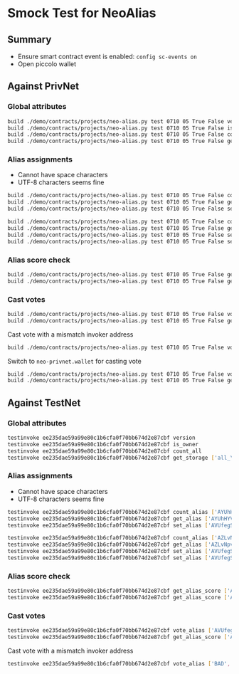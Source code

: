 # Smock Test for NeoAlias

## Summary

* Ensure smart contract event is enabled: `config sc-events on`
* Open piccolo wallet

## Against PrivNet

### Global attributes

``` sh
build ./demo/contracts/projects/neo-alias.py test 0710 05 True False version
build ./demo/contracts/projects/neo-alias.py test 0710 05 True False is_owner
build ./demo/contracts/projects/neo-alias.py test 0710 05 True False count_all
build ./demo/contracts/projects/neo-alias.py test 0710 05 True False get_storage ['all_\x00']
```

### Alias assignments

* Cannot have space characters
* UTF-8 characters seems fine

``` sh
build ./demo/contracts/projects/neo-alias.py test 0710 05 True False count_alias ['AYUhHYViEoXEWeLQsXU9y1taps4nvjAHiy']
build ./demo/contracts/projects/neo-alias.py test 0710 05 True False get_alias ['AYUhHYViEoXEWeLQsXU9y1taps4nvjAHiy',0]
build ./demo/contracts/projects/neo-alias.py test 0710 05 True False set_alias ['AVUfegS354LWRoBuCzuKjGCYkT3tnpFFTD','AYUhHYViEoXEWeLQsXU9y1taps4nvjAHiy','ayu']

build ./demo/contracts/projects/neo-alias.py test 0710 05 True False count_alias ['AZLvNpvTmDvEL4Qc5AH64vniSJe11LHzWU']
build ./demo/contracts/projects/neo-alias.py test 0710 05 True False get_alias ['AZLvNpvTmDvEL4Qc5AH64vniSJe11LHzWU',0]
build ./demo/contracts/projects/neo-alias.py test 0710 05 True False set_alias ['AVUfegS354LWRoBuCzuKjGCYkT3tnpFFTD','AZLvNpvTmDvEL4Qc5AH64vniSJe11LHzWU','azrel.adams']
build ./demo/contracts/projects/neo-alias.py test 0710 05 True False set_alias ['AVUfegS354LWRoBuCzuKjGCYkT3tnpFFTD','AZLvNpvTmDvEL4Qc5AH64vniSJe11LHzWU','azrel.adams签名']
```

### Alias score check

``` sh
build ./demo/contracts/projects/neo-alias.py test 0710 05 True False get_alias_score ['AYUhHYViEoXEWeLQsXU9y1taps4nvjAHiy',0]
build ./demo/contracts/projects/neo-alias.py test 0710 05 True False get_alias_score ['AZLvNpvTmDvEL4Qc5AH64vniSJe11LHzWU',0]
```

### Cast votes

```sh
build ./demo/contracts/projects/neo-alias.py test 0710 05 True False vote_alias ['AVUfegS354LWRoBuCzuKjGCYkT3tnpFFTD','AYUhHYViEoXEWeLQsXU9y1taps4nvjAHiy',0,1]
build ./demo/contracts/projects/neo-alias.py test 0710 05 True False get_alias_score ['AYUhHYViEoXEWeLQsXU9y1taps4nvjAHiy',0]
```

Cast vote with a mismatch invoker address

```sh
build ./demo/contracts/projects/neo-alias.py test 0710 05 True False vote_alias ['BAD','AYUhHYViEoXEWeLQsXU9y1taps4nvjAHiy',0,1]
```

Switch to `neo-privnet.wallet` for casting vote

```sh
build ./demo/contracts/projects/neo-alias.py test 0710 05 True False vote_alias ['AK2nJJpJr6o664CWJKi1QRXjqeic2zRp8y','AYUhHYViEoXEWeLQsXU9y1taps4nvjAHiy',0,1]
build ./demo/contracts/projects/neo-alias.py test 0710 05 True False get_alias_score ['AYUhHYViEoXEWeLQsXU9y1taps4nvjAHiy',0]
```

## Against TestNet

### Global attributes

``` sh
testinvoke ee235dae59a99e80c1b6cfa0f70bb674d2e87cbf version
testinvoke ee235dae59a99e80c1b6cfa0f70bb674d2e87cbf is_owner
testinvoke ee235dae59a99e80c1b6cfa0f70bb674d2e87cbf count_all
testinvoke ee235dae59a99e80c1b6cfa0f70bb674d2e87cbf get_storage ['all_\x00']
```

### Alias assignments

* Cannot have space characters
* UTF-8 characters seems fine

``` sh
testinvoke ee235dae59a99e80c1b6cfa0f70bb674d2e87cbf count_alias ['AYUhHYViEoXEWeLQsXU9y1taps4nvjAHiy']
testinvoke ee235dae59a99e80c1b6cfa0f70bb674d2e87cbf get_alias ['AYUhHYViEoXEWeLQsXU9y1taps4nvjAHiy',0]
testinvoke ee235dae59a99e80c1b6cfa0f70bb674d2e87cbf set_alias ['AVUfegS354LWRoBuCzuKjGCYkT3tnpFFTD','AYUhHYViEoXEWeLQsXU9y1taps4nvjAHiy','ayu']

testinvoke ee235dae59a99e80c1b6cfa0f70bb674d2e87cbf count_alias ['AZLvNpvTmDvEL4Qc5AH64vniSJe11LHzWU']
testinvoke ee235dae59a99e80c1b6cfa0f70bb674d2e87cbf get_alias ['AZLvNpvTmDvEL4Qc5AH64vniSJe11LHzWU',0]
testinvoke ee235dae59a99e80c1b6cfa0f70bb674d2e87cbf set_alias ['AVUfegS354LWRoBuCzuKjGCYkT3tnpFFTD','AZLvNpvTmDvEL4Qc5AH64vniSJe11LHzWU','azrel.adams']
testinvoke ee235dae59a99e80c1b6cfa0f70bb674d2e87cbf set_alias ['AVUfegS354LWRoBuCzuKjGCYkT3tnpFFTD','AZLvNpvTmDvEL4Qc5AH64vniSJe11LHzWU','azrel.adams签名']
```

### Alias score check

``` sh
testinvoke ee235dae59a99e80c1b6cfa0f70bb674d2e87cbf get_alias_score ['AYUhHYViEoXEWeLQsXU9y1taps4nvjAHiy',0]
testinvoke ee235dae59a99e80c1b6cfa0f70bb674d2e87cbf get_alias_score ['AZLvNpvTmDvEL4Qc5AH64vniSJe11LHzWU',0]
```

### Cast votes

```sh
testinvoke ee235dae59a99e80c1b6cfa0f70bb674d2e87cbf vote_alias ['AVUfegS354LWRoBuCzuKjGCYkT3tnpFFTD','AYUhHYViEoXEWeLQsXU9y1taps4nvjAHiy',0,1]
testinvoke ee235dae59a99e80c1b6cfa0f70bb674d2e87cbf get_alias_score ['AYUhHYViEoXEWeLQsXU9y1taps4nvjAHiy',0]
```

Cast vote with a mismatch invoker address

```sh
testinvoke ee235dae59a99e80c1b6cfa0f70bb674d2e87cbf vote_alias ['BAD','AYUhHYViEoXEWeLQsXU9y1taps4nvjAHiy',0,1]
```